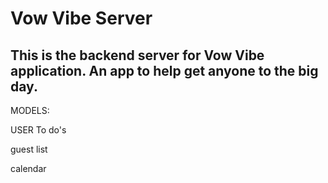 # Vow Vibe Server
## This is the backend server for Vow Vibe application. An app to help get anyone to the big day. 

MODELS:

USER
To do's 


guest list

calendar
